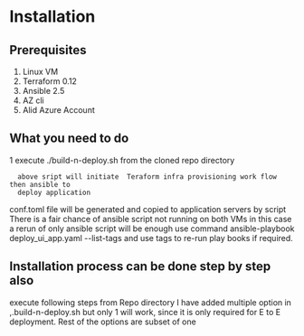 
# Installation

## Prerequisites

1. Linux VM
2. Terraform  0.12
3. Ansible  2.5
4. AZ cli
5. Alid Azure Account


## What you need to do


1 execute ./build-n-deploy.sh from the cloned repo directory

      above sript will initiate  Teraform infra provisioning work flow then ansible to 
      deploy application
      
 conf.toml file will be generated and copied to application servers by script
 There is a fair chance of ansible script not running on both VMs
 in this case a rerun of only ansible script will be enough
  use command
   ansible-playbook deploy_ui_app.yaml --list-tags 
   and use tags to re-run play books if required.
 
 ## Installation process can be done step by step also
  execute following steps from Repo directory I have added multiple option in ,.build-n-deploy.sh
  but only 1 will work, since it is only required for E to E deployment. Rest of the options are subset of one
  
  
      
